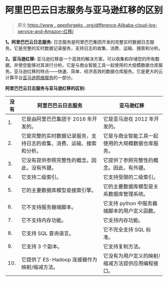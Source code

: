 # 阿里巴巴云日志服务与亚马逊红移的区别

> 原文:[https://www . geesforgeks . org/difference-Alibaba-cloud-log-service-and-Amazon-红移/](https://www.geeksforgeeks.org/difference-between-alibaba-cloud-log-service-and-amazon-redshift/)

**1。阿里巴巴云日志服务:**
日志服务是阿里巴巴集团开发的完整实时数据日志服务。它是完整的实时数据记录服务，支持日志的收集、消费、运输、搜索和分析。

**2。亚马逊红移:**
亚马逊红移是一个高效的解决方案，可以收集和存储您的所有数据，并使您能够对其进行分析。它是与商业智能工具一起使用的大规模数据仓库服务。亚马逊红移的特点——快速、简单、经济高效的数据仓库服务。它是更大的云计算平台[亚马逊网络服务](https://www.geeksforgeeks.org/introduction-to-amazon-web-services/)的一部分。

**阿里巴巴云日志服务与亚马逊红移的区别:**

<center>

| 没有 | 阿里巴巴云日志服务 | 亚马逊红移 |
| --- | --- | --- |
| 1. | 它是由阿里巴巴集团于 2016 年开发的。 | 它是亚马逊在 2012 年开发的。 |
| 2. | 它是完整的实时数据记录服务，支持日志的收集、消费、运输、搜索和分析。 | 它是与商业智能工具一起使用的大规模数据仓库服务。 |
| 3. | 它没有提供参照完整性的概念。因此，没有外键。 | 它提供了参照完整性的概念。因此，有外键。 |
| 4. | 它支持二级索引。 | 它支持受限的二级索引。 |
| 5. | 它的主要数据库模型是搜索引擎。 | 它的主要数据库模型是关系数据库管理系统。 |
| 6. | 它不支持服务器端脚本。 | 它支持 python 中服务器端脚本的用户定义函数。 |
| 7. | 它不支持内存功能。 | 它支持内存功能。 |
| 8. | 它支持 SQL 查询语言。 | 它不完全支持 SQL 标准。 |
| 9. | 它支持 3 个副本。 | 它支持复制方法。 |
| 10. | 它提供了 ES-Hadoop 连接器作为映射/缩减方法。 | 它没有为用户定义的映射/缩减方法提供应用编程接口。 |

</center>